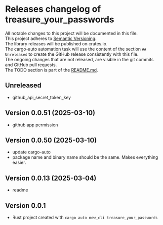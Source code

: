 # Releases changelog of treasure_your_passwords

All notable changes to this project will be documented in this file.  
This project adheres to [Semantic Versioning](https://semver.org/spec/v2.0.0.html).  
The library releases will be published on crates.io.  
The cargo-auto automation task will use the content of the section `## Unreleased` to create
the GitHub release consistently with this file.  
The ongoing changes that are not released, are visible in the git commits and GitHub pull requests.  
The TODO section is part of the [README.md](https://github.com/bestia-dev/treasure_your_passwords).  

## Unreleased

- github_api_secret_token_key

## Version 0.0.51 (2025-03-10)

- github app permission

## Version 0.0.50 (2025-03-10)

- update cargo-auto
- package name and binary name should be the same. Makes everything easier.

## Version 0.0.13 (2025-03-04)

- readme

## Version 0.0.1

- Rust project created with `cargo auto new_cli treasure_your_passwords`

